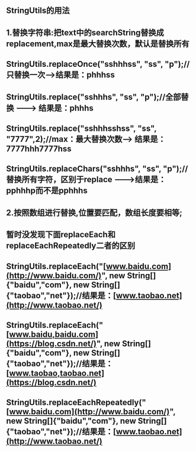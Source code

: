 ﻿

##  StringUtils的用法
## **1.替换字符串:把text中的searchString替换成replacement,max是最大替换次数，默认是替换所有**
##  StringUtils.replaceOnce("sshhhss", "ss", "p");//只替换一次-->结果是：phhhss
## StringUtils.replace("sshhhs", "ss", "p");//全部替换 ---> 结果是：phhhs
## StringUtils.replace("sshhhsshss", "ss", "7777",2);//max：最大替换次数--> 结果是：7777hhh7777hss
## StringUtils.replaceChars("sshhhs", "ss", "p");//替换所有字符，区别于replace --->结果是：pphhhp而不是pphhhs
##  2.按照数组进行替换,位置要匹配，数组长度要相等; 
##    暂时没发现下面replaceEach和replaceEachRepeatedly二者的区别
##  StringUtils.replaceEach("[www.baidu.com](http://www.baidu.com/)", new String[]{"baidu","com"}, new String[]{"taobao","net"});//结果是：[www.taobao.net](http://www.taobao.net/)
##  StringUtils.replaceEach("[www.baidu,baidu.com](https://blog.csdn.net/)", new String[]{"baidu","com"}, new String[]{"taobao","net"});//结果是：[www.taobao,taobao.net](https://blog.csdn.net/)
## StringUtils.replaceEachRepeatedly("[www.baidu.com](http://www.baidu.com/)", new String[]{"baidu","com"}, new String[]{"taobao","net"});//结果是：[www.taobao.net](http://www.taobao.net/)


